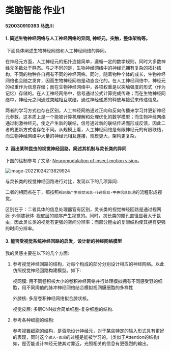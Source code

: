 # 类脑智能 作业1

#### 520030910393 马逸川



#### 1. 简述生物神经网络与人工神经网络的异同, 神经元，突触，整体架构等。

​	下面具体阐述生物神经网络和人工神经网络的异同。

​	在神经元方面，人工神经元的拓扑连接简单，遵循一定的数学规则，同时大多数神经元多数处于静态。与之不同的是，生物神经网络中的神经元拥有复杂的拓扑结构，不同的物种各自拥有不同的神经网络。同时，随着物种个体的成长，生物神经网络也会随之发育，因而生物神经网络是动态变化的。在人工神经网络中，神经元的权重作为信息存储；而在生物神经网络中，各项权重是以突触强度的形式（作为记忆）存储的。在人工神经网络中，信号通过公式计算完成传递；而在生物神经网络中，神经元之间通过突触相互联结，通过神经递质的释放与接受来传递信息。

​	两者的学习方式也存在区别。人工神经网络通过正向和反向传播来学习并更新神经元参数，这本质上是一个能被计算机理解和处理优化的数学模型；而生物神经网络通过刺激神经元，使之产生新的联结，信号通过新的联结传递而形成反馈，因此二者的更新方式也存在不同。从规模上看，人工神经网络是有限神经元的有限联结，而生物神经网络中大量的神经元相互连接，规模更大，架构更复杂。



#### 2. 画出某种昆虫的视觉神经回路，简述其机制与灵长类的异同

下图的绘制参考了文章:  [Neuromodulation of insect motion vision](https://link.springer.com/article/10.1007/s00359-019-01383-9)。

![image-20221024213829924](C:\Users\YichuanMa\AppData\Roaming\Typora\typora-user-images\image-20221024213829924.png)

与灵长类的视觉神经回路进行对比，发现以下的几项异同:

二者的相同点在于，都按照`视网膜产生感觉讯息-传递信息-中央信息处理`的流程形成视觉。

区别在于：二者具体的信息处理器官有区别，灵长类的视觉神经回路是通过视网膜-外侧膝状体-视皮层的顺序产生视觉的。同时，灵长类的瞳孔直径显著大于昆虫，因此灵长类的视觉有更强的空间分辨率；而部分昆虫的复眼结构使其拥有更强的时间分辨率。



#### 3. 能否受视觉系统神经回路的启发，设计新的神经网络模型

我的灵感主要在以下的几个方面:

1. 参考视觉神经回路的结构，对每个构成的部分分别设计相应的神经网络。以此仿照视觉神经回路构建模型。如下:

   视网膜: 用不同卷积核大小的卷积神经网络并行处理模拟拥有不同感受野的细胞，用不同阈值的脉冲神经网络结合模拟视网膜细胞的多样性

   外膝核: 多层卷积神经网络拟合膝状核。

   视觉皮层: 多层CNN拟合简单细胞-复杂细胞的结构.

   

2. 参考各种细胞的结构:

   参考视锥细胞的结构，是否能设计神经元，对于某些特定的输入形式具有更好的表现，同时这个`输入-表现`的过程是能被学习的。(类似于Attention的结构)如，是否能设计神经元使其对靠近，光照相关的信息有更强烈的输出。

   

   

   

   

   

